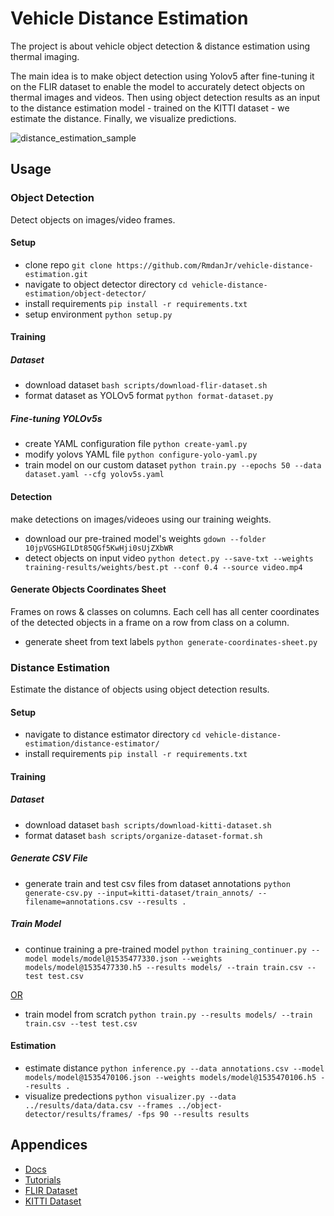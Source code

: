 # Vehicle Distance Estimation

The project is about vehicle object detection & distance estimation using thermal imaging.

The main idea is to make object detection using Yolov5 after fine-tuning it on the FLIR dataset to enable the model to accurately detect objects on thermal images and videos. Then using object detection results as an input to the distance estimation model - trained on the KITTI dataset - we estimate the distance. Finally, we visualize predictions.

![distance_estimation_sample](https://user-images.githubusercontent.com/47370980/176803779-1c676b4a-5a89-4afc-b135-d4ac8ff6eaae.gif)

## Usage

### Object Detection
Detect objects on images/video frames.

#### Setup

- clone repo ```git clone https://github.com/RmdanJr/vehicle-distance-estimation.git```
- navigate to object detector directory ```cd vehicle-distance-estimation/object-detector/```
- install requirements ```pip install -r requirements.txt```
- setup environment ```python setup.py```

#### Training

##### Dataset

- download dataset ```bash scripts/download-flir-dataset.sh```
- format dataset as YOLOv5 format ```python format-dataset.py```

##### Fine-tuning YOLOv5s

- create YAML configuration file ```python create-yaml.py```
- modify yolovs YAML file ```python configure-yolo-yaml.py```
- train model on our custom dataset ```python train.py --epochs 50 --data dataset.yaml --cfg yolov5s.yaml```

 #### Detection
 
 make detections on images/videoes using our training weights.
 
- download our pre-trained model's weights ```gdown --folder 10jpVGSHGILDt85QGf5KwHji0sUjZXbWR```
- detect objects on input video ```python detect.py --save-txt --weights training-results/weights/best.pt --conf 0.4 --source video.mp4```

#### Generate Objects Coordinates Sheet

Frames on rows & classes on columns. Each cell has all center coordinates of the detected objects in a frame on a row from class on a column.

- generate sheet from text labels ```python generate-coordinates-sheet.py```

### Distance Estimation
Estimate the distance of objects using object detection results.

#### Setup

- navigate to distance estimator directory ```cd vehicle-distance-estimation/distance-estimator/```
- install requirements ```pip install -r requirements.txt```

#### Training

##### Dataset

- download dataset ```bash scripts/download-kitti-dataset.sh```
- format dataset ```bash scripts/organize-dataset-format.sh```

##### Generate CSV File

- generate train and test csv files from dataset annotations ```python generate-csv.py --input=kitti-dataset/train_annots/ --filename=annotations.csv --results .```

##### Train Model

- continue training a pre-trained model ```python training_continuer.py --model models/model@1535477330.json --weights models/model@1535477330.h5 --results models/ --train train.csv --test test.csv```

<ins> OR </ins>

- train model from scratch ```python train.py --results models/ --train train.csv --test test.csv```

#### Estimation

- estimate distance ```python inference.py --data annotations.csv --model models/model@1535470106.json --weights models/model@1535470106.h5 --results .```
- visualize predections ```python visualizer.py --data ../results/data/data.csv --frames ../object-detector/results/frames/ -fps 90 --results results```


## Appendices

- [Docs](link.com)
- [Tutorials](https://github.com/RmdanJr/vehicle-distance-estimation/blob/main/tutorials/)
- [FLIR Dataset](https://www.kaggle.com/datasets/deepnewbie/flir-thermal-images-dataset)
- [KITTI Dataset](http://www.cvlibs.net/datasets/kitti/)
